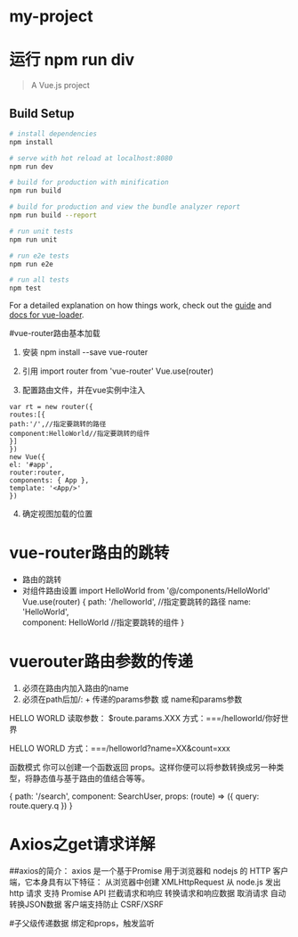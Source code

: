 # my-project
# 运行   npm run div

> A Vue.js project

## Build Setup

``` bash
# install dependencies
npm install

# serve with hot reload at localhost:8080
npm run dev

# build for production with minification
npm run build

# build for production and view the bundle analyzer report
npm run build --report

# run unit tests
npm run unit

# run e2e tests
npm run e2e

# run all tests
npm test
```

For a detailed explanation on how things work, check out the [guide](http://vuejs-templates.github.io/webpack/) and [docs for vue-loader](http://vuejs.github.io/vue-loader).




#vue-­router路由基本加载
1. 安装
npm install --save vue-router
2. 引用
import router from 'vue-router'
Vue.use(router)

3. 配置路由文件，并在vue实例中注入
~~~
var rt = new router({
routes:[{
path:'/',//指定要跳转的路径
component:HelloWorld//指定要跳转的组件
}]
})
new Vue({
el: '#app',
router:router,
components: { App },
template: '<App/>'
})
~~~
4. 确定视图加载的位置
<router-view></router-view>




#  vue-­router路由的跳转

<router-link to="/"></router-link>
<template>
    <ul>
        <li>
            <router-link to="/helloworld">HELLO WORLD</router-link>
        </li>
        <li>
            <router-link to="/helloearth">HELLO EARTH</router-link>
        </li>
    </ul>
</template>


*  <router-link to="/helloworld">路由的跳转
*  对组件路由设置
    import HelloWorld from '@/components/HelloWorld'
    Vue.use(router)
    {
      path: '/helloworld',         //指定要跳转的路径
      name: 'HelloWorld',     
      component: HelloWorld   //指定要跳转的组件
    }



#  vue­router路由参数的传递
1. 必须在路由内加入路由的name
2. 必须在path后加/: + 传递的params参数 或 name和params参数

<router-link
    :to="{name: 'HelloWorld',params:{msg: '只有一个世界'}}">
    HELLO WORLD
</router-link>
读取参数： $route.params.XXX
方式：===/helloworld/你好世界

<router-link
    :to="{path: '/helloearth',query:{msg: '只有一个地球'}}">
    HELLO WORLD
</router-link>
方式：===/helloworld?name=XX&count=xxx

函数模式
你可以创建一个函数返回 props。这样你便可以将参数转换成另一种类型，将静态值与基于路由的值结合等等。

{ path: '/search', component: SearchUser, props: (route) => ({
query: route.query.q }) }



# Axios之get请求详解

##axios的简介：
axios 是一个基于Promise 用于浏览器和 nodejs 的 HTTP 客户端，它本身具有以下特征：
从浏览器中创建 XMLHttpRequest
从 node.js 发出 http 请求
支持 Promise API
拦截请求和响应
转换请求和响应数据
取消请求
自动转换JSON数据
客户端支持防止 CSRF/XSRF


#子父级传递数据
绑定和props，触发监听